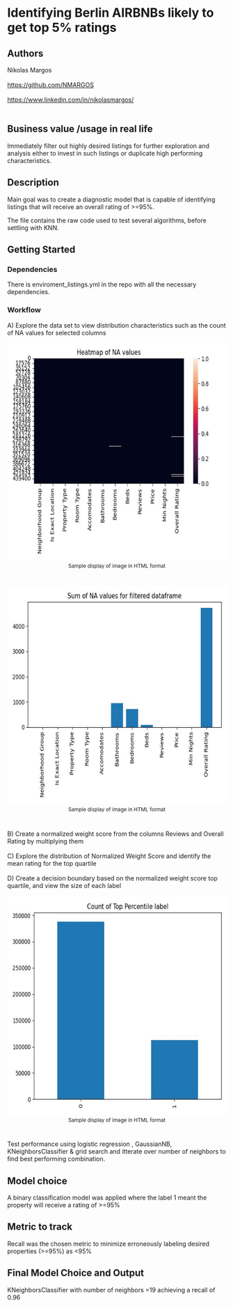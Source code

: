 # Identifying Berlin AIRBNBs likely to get top 5% ratings

## Authors

Nikolas Margos <br></br>
https://github.com/NMARGOS <br></br>
https://www.linkedin.com/in/nikolasmargos/ <br></br>

## Business value /usage in real life
Immediately filter out highly desired listings for further exploration and analysis either to invest in such listings or duplicate high performing characteristics.

## Description
Main goal was to create a diagnostic model that is capable of identifying listings that will receive an overall rating of >=95%.

The file contains the raw code used to test several algorithms, before settling with KNN.

## Getting Started

### Dependencies

There is enviroment_listings.yml in the repo with all the necessary dependencies.

### Workflow

A) Explore the data set to view distribution characteristics such as the count of NA values for selected columns
<div align="center">
  <img alt="NA value heatmap" src="NA_values_heatmap.jpg" width="700" height="500"><br>
  <sup>Sample display of image in HTML format <sup>
</div>
      <br></br>
    
<div align="center">
  <img alt="NA value sum" src="NA_values_sum.jpg" width="700" height="500"><br>
  <sup>Sample display of image in HTML format <sup>
</div>  
      <br></br>
B) Create a normalized weight score from the columns Reviews and Overall Rating by multiplying them
      <br></br>
C) Explore the distribution of Normalized Weight Score and identify the mean rating for the top quartile
    <br></br>
D) Create a decision boundary based on the normalized weight score top quartile, and view the size of each label
    <br></br>
<div align="center">
  <img alt="NA value sum" src="Top_Percentile_Count.jpg" width="700" height="500"><br>
  <sup>Sample display of image in HTML format <sup>
</div>   
      <br></br>
Test performance using logistic regression , GaussianNB, KNeighborsClassifier & grid search and itterate over number of neighbors to find best performing combination.

## Model choice

A binary classification model was applied where the label 1 meant the property will receive a rating of >=95%

## Metric to track

Recall was the chosen metric to minimize erroneously labeling desired properties (>=95%) as <95%

## Final Model Choice and Output

KNeighborsClassifier with number of neighbors =19 achieving a recall of 0.96


